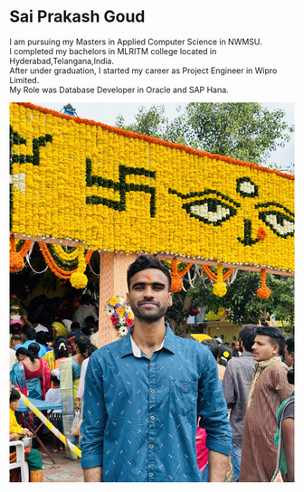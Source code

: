 # Sai Prakash Goud

I am pursuing my Masters in Applied Computer Science in NWMSU.<br>
I completed my bachelors in MLRITM college located in Hyderabad,Telangana,India.<br>
After under graduation, I started my career as Project Engineer in Wipro Limited.<br>
My Role was Database Developer in Oracle and SAP Hana.

*![Saiprakash%20Goud](Saiprakashgoud.jpg)*

